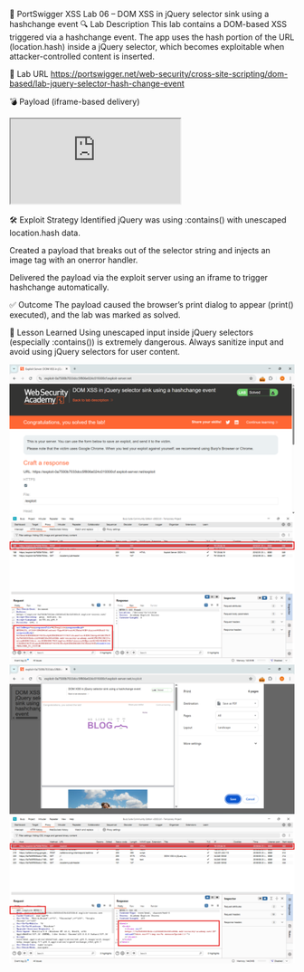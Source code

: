 🧪 PortSwigger XSS Lab 06 – DOM XSS in jQuery selector sink using a hashchange event
🔍 Lab Description
This lab contains a DOM-based XSS triggered via a hashchange event. The app uses the hash portion of the URL (location.hash) inside a jQuery selector, which becomes exploitable when attacker-controlled content is inserted.

🔗 Lab URL
https://portswigger.net/web-security/cross-site-scripting/dom-based/lab-jquery-selector-hash-change-event

💣 Payload (iframe-based delivery)
<iframe src="https://0aea00bf030154ff80ba03b200350057.web-security-academy.net/#"
        onload="this.src+='<img src=x onerror=print()>'">
</iframe>


🛠️ Exploit Strategy
Identified jQuery was using :contains() with unescaped location.hash data.

Created a payload that breaks out of the selector string and injects an image tag with an onerror handler.

Delivered the payload via the exploit server using an iframe to trigger hashchange automatically.

✅ Outcome
The payload caused the browser’s print dialog to appear (print() executed), and the lab was marked as solved.

🧠 Lesson Learned
Using unescaped input inside jQuery selectors (especially :contains()) is extremely dangerous. Always sanitize input and avoid using jQuery selectors for user content.

![Lab Screenshot](./screenshots/Lab-06-DOM-XSS-01.png)
![Lab Screenshot](./screenshots/Lab-06-DOM-XSS-02.png)
![Lab Screenshot](./screenshots/Lab-06-DOM-XSS-03.png)
![Lab Screenshot](./screenshots/Lab-06-DOM-XSS-04.png)